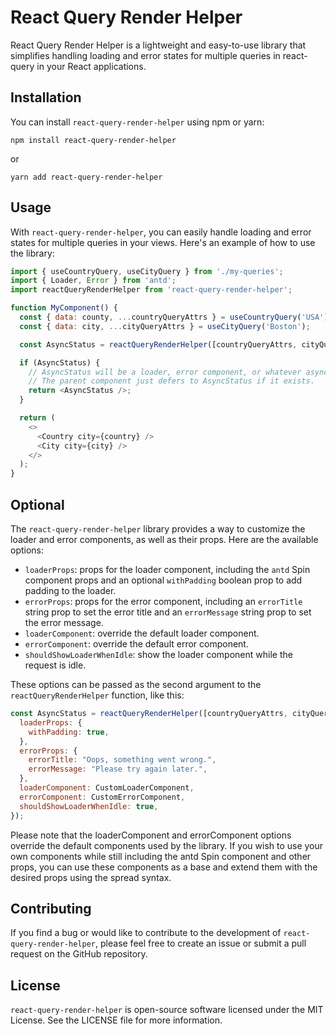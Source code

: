 # React Query Render Helper

React Query Render Helper is a lightweight and easy-to-use library that simplifies handling loading and error states for multiple queries in react-query in your React applications.

## Installation

You can install `react-query-render-helper` using npm or yarn:

```
npm install react-query-render-helper
```

or

```
yarn add react-query-render-helper
```

## Usage

With `react-query-render-helper`, you can easily handle loading and error states for multiple queries in your views. Here's an example of how to use the library:

```javascript
import { useCountryQuery, useCityQuery } from './my-queries';
import { Loader, Error } from 'antd';
import reactQueryRenderHelper from 'react-query-render-helper';

function MyComponent() {
  const { data: county, ...countryQueryAttrs } = useCountryQuery('USA');
  const { data: city, ...cityQueryAttrs } = useCityQuery('Boston');

  const AsyncStatus = reactQueryRenderHelper([countryQueryAttrs, cityQueryAttrs]);

  if (AsyncStatus) {
    // AsyncStatus will be a loader, error component, or whatever asyncQueryRenderHelper deems appropriate.
    // The parent component just defers to AsyncStatus if it exists.
    return <AsyncStatus />;
  }

  return (
    <>
      <Country city={country} />
      <City city={city} />
    </>
  );
}
```

## Optional

The `react-query-render-helper` library provides a way to customize the loader and error components, as well as their props. Here are the available options:

- `loaderProps`: props for the loader component, including the `antd` Spin component props and an optional `withPadding` boolean prop to add padding to the loader.
- `errorProps`: props for the error component, including an `errorTitle` string prop to set the error title and an `errorMessage` string prop to set the error message.
- `loaderComponent`: override the default loader component.
- `errorComponent`: override the default error component.
- `shouldShowLoaderWhenIdle`: show the loader component while the request is idle.

These options can be passed as the second argument to the `reactQueryRenderHelper` function, like this:

```js
const AsyncStatus = reactQueryRenderHelper([countryQueryAttrs, cityQueryAttrs], {
  loaderProps: {
    withPadding: true,
  },
  errorProps: {
    errorTitle: "Oops, something went wrong.",
    errorMessage: "Please try again later.",
  },
  loaderComponent: CustomLoaderComponent,
  errorComponent: CustomErrorComponent,
  shouldShowLoaderWhenIdle: true,
});
```

Please note that the loaderComponent and errorComponent options override the default components used by the library. If you wish to use your own components while still including the antd Spin component and other props, you can use these components as a base and extend them with the desired props using the spread syntax.

## Contributing

If you find a bug or would like to contribute to the development of `react-query-render-helper`, please feel free to create an issue or submit a pull request on the GitHub repository.

## License

`react-query-render-helper` is open-source software licensed under the MIT License. See the LICENSE file for more information.
